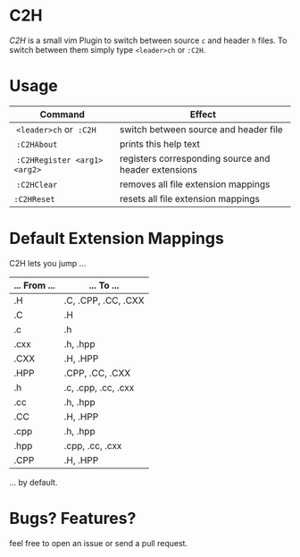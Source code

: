 C2H
===

*C2H* is a small vim Plugin to switch between source `c` and header `h` files.
To switch between them simply type `<leader>ch` or `:C2H`.

Usage
=====

  Command                      |  Effect
  -----------------------------|---------------------------------------------
  `<leader>ch`  or  `:C2H`     |  switch between source and header file
  `:C2HAbout`                  |  prints this help text
  `:C2HRegister <arg1> <arg2>` |  registers corresponding source and header extensions
  `:C2HClear`                  |  removes all file extension mappings
  `:C2HReset`                  |  resets all file extension mappings

Default Extension Mappings
==========================

C2H lets you jump ...

  ... From ...|... To ...
  ------------|-----------
  .H|.C, .CPP, .CC, .CXX
  .C|.H
  .c|.h
  .cxx|.h, .hpp
  .CXX|.H, .HPP
  .HPP|.CPP, .CC, .CXX
  .h|.c, .cpp, .cc, .cxx
  .cc|.h, .hpp
  .CC|.H, .HPP
  .cpp|.h, .hpp
  .hpp|.cpp, .cc, .cxx
  .CPP|.H, .HPP

... by default.

Bugs? Features?
===============
feel free to open an issue or send a pull request.

